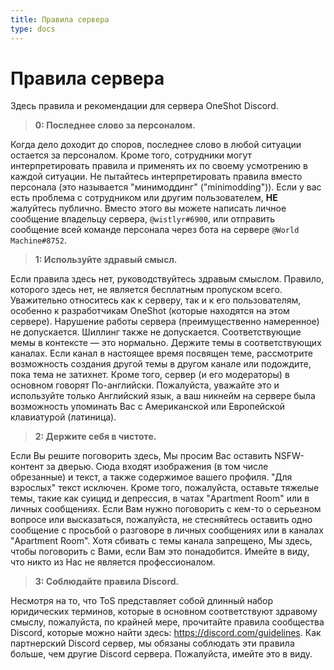 ```yaml
---
title: Правила сервера
type: docs
---
```


# Правила сервера
Здесь правила и рекомендации для сервера OneShot Discord.

> **0: Последнее слово за персоналом.**

Когда дело доходит до споров, последнее слово в любой ситуации остается за персоналом.
Кроме того, сотрудники могут интерпретировать правила и применять их по своему усмотрению в каждой ситуации.
Не пытайтесь интерпретировать правила вместо персонала (это называется "минимоддинг" ("minimodding")).
Если у вас есть проблема с сотрудником или другим пользователем, **НЕ** жалуйтесь публично.
Вместо этого вы можете написать личное сообщение владельцу сервера, `@wistlyr#6900`, или отправить сообщение всей команде персонала через бота на сервере `@World Machine#8752`.

> **1: Используйте здравый смысл.**

Если правила здесь нет, руководствуйтесь здравым смыслом. Правило, которого здесь нет, не является бесплатным пропуском всего.
Уважительно относитесь как к серверу, так и к его пользователям, особенно к разработчикам OneShot (которые находятся на этом сервере).
Нарушение работы сервера (преимущественно намеренное) не допускается. Шиллинг также не допускается. Соответствующие мемы в контексте — это нормально.
Держите темы в соответствующих каналах. Если канал в настоящее время посвящен теме, рассмотрите возможность создания другой темы в другом канале или подождите, пока тема не затихнет.
Кроме того, сервер (и его модераторы) в основном говорят По-английски. Пожалуйста, уважайте это и используйте только Английский язык, а ваш никнейм на сервере была возможность упоминать Вас с Американской или Европейской клавиатурой (латиница).

> **2: Держите себя в чистоте.**

Если Вы решите поговорить здесь, Мы просим Вас оставить NSFW-контент за дверью.
Сюда входят изображения (в том числе обрезанные) и текст, а также содержимое вашего профиля. "Для взрослых" текст исключен.
Кроме того, пожалуйста, оставьте тяжелые темы, такие как суицид и депрессия, в чатах "Apartment Room" или в личных сообщениях.
Если Вам нужно поговорить с кем-то о серьезном вопросе или высказаться, пожалуйста, не стесняйтесь оставить одно сообщение с просьбой о разговоре в личных сообщениях или в каналах "Apartment Room".
Хотя сбивать с темы канала запрещено, Мы здесь, чтобы поговорить с Вами, если Вам это понадобится. Имейте в виду, что никто из Нас не является профессионалом.

> **3: Соблюдайте правила Discord.**

Несмотря на то, что ToS представляет собой длинный набор юридических терминов, которые в основном соответствуют здравому смыслу, пожалуйста, по крайней мере, прочитайте правила сообщества Discord, которые можно найти здесь: https://discord.com/guidelines.
Как партнерский Discord сервер, мы обязаны соблюдать эти правила больше, чем другие Discord сервера. Пожалуйста, имейте это в виду.
